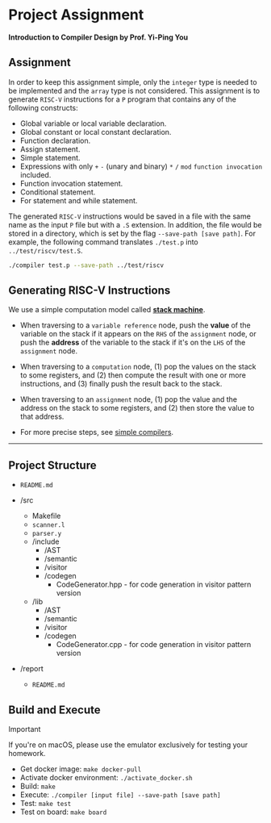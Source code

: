 # Project Assignment 

**Introduction to Compiler Design by Prof. Yi-Ping You**

## Assignment

In order to keep this assignment simple, only the `integer` type is needed to be implemented and the `array` type is not considered. This assignment is to generate `RISC-V` instructions for a `P` program that contains any of the following constructs:

- Global variable or local variable declaration.
- Global constant or local constant declaration.
- Function declaration.
- Assign statement.
- Simple statement.
- Expressions with only `+` `-` (unary and binary) `*` `/` `mod` `function invocation` included.
- Function invocation statement.
- Conditional statement.
- For statement and while statement.

The generated `RISC-V` instructions would be saved in a file with the same name as the input `P` file but with a `.S` extension. In addition, the file would be stored in a directory, which is set by the flag `--save-path [save path]`. For example, the following command translates `./test.p` into `../test/riscv/test.S`.

```sh
./compiler test.p --save-path ../test/riscv
```

## Generating RISC-V Instructions

We use a simple computation model called [**stack machine**](https://en.wikipedia.org/wiki/Stack_machine).

- When traversing to a `variable reference` node, push the **value** of the variable on the stack if it appears on the `RHS` of the `assignment` node, or push the **address** of the variable to the stack if it's on the `LHS` of the `assignment` node.

- When traversing to a `computation` node, (1) pop the values on the stack to some registers, and (2) then compute the result with one or more instructions, and (3) finally push the result back to the stack.

- When traversing to an `assignment` node, (1) pop the value and the address on the stack to some registers, and (2) then store the value to that address.

- For more precise steps, see [simple compilers](https://en.wikipedia.org/wiki/Stack_machine#Simple_compilers).

---
## Project Structure

- `README.md`
- /src
  - Makefile
  - `scanner.l`
  - `parser.y`
  - /include
    - /AST
    - /semantic
    - /visitor
    - /codegen
      - CodeGenerator.hpp - for code generation in visitor pattern version
  - /lib
    - /AST
    - /semantic
    - /visitor
    - /codegen
      - CodeGenerator.cpp - for code generation in visitor pattern version
  
- /report
  - `README.md`

## Build and Execute

> [!important]
> If you're on macOS, please use the emulator exclusively for testing your homework.

- Get docker image: `make docker-pull`
- Activate docker environment: `./activate_docker.sh`
- Build: `make`
- Execute: `./compiler [input file] --save-path [save path]`
- Test: `make test`
- Test on board: `make board`